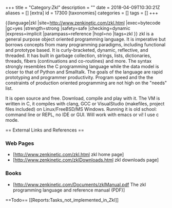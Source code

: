 +++
title = "Category:Zkl"
description = ""
date = 2018-04-09T10:30:21Z
aliases = []
[extra]
id = 17300
[taxonomies]
categories = []
tags = []
+++

{{language|zkl
|site=http://www.zenkinetic.com/zkl.html
|exec=bytecode
|gc=yes
|strength=strong
|safety=safe
|checking=dynamic
|express=implicit
|parampass=reference
|hopl=no
|tags=zkl
}}
zkl is a general purpose object oriented programming language. 
It is imperative but borrows concepts from many programming paradigms, including functional and prototype based. 
It is curly-bracketed, dynamic, reflective, and threaded. 
It has built in garbage collection, strings, lists, dictionaries, threads, fibers (continuations and co-routines) and more. 
The syntax strongly resembles the C programming language while the data model is closer to that of Python and Smalltalk.
The goals of the language are rapid prototyping and programmer productivity. Program speed and the the constraints of production oriented programming are not high on the "needs" list.

It is open source and free. Download, compile and play with it. 
The VM is written in C, it compiles with clang, GCC or VisualStudio (makefiles, project files included) on Linux/FreeBSD/MS Windows. 
Running it is old school: command line or REPL, no IDE or GUI. 
Will work with emacs or vi! I use c mode.

== External Links and References ==

###  Web Pages 

* [http://www.zenkinetic.com/zkl.html zkl home page]
* [http://www.zenkinetic.com/zklDownloads.html zkl downloads page]


###  Books 

* [http://www.zenkinetic.com/Documents/zklManual.pdf The zkl programming language and reference manual (PDF)]

==Todo==
[[Reports:Tasks_not_implemented_in_Zkl]]
